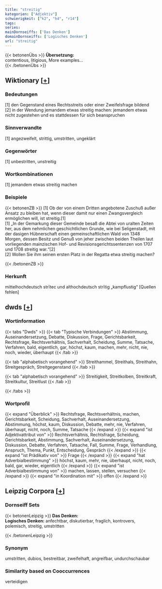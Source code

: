 ```yaml
---
title: "streitig"
kategorien: ["Adjektiv"]
schwierigkeit: ["k2", "h4", "r14"]
tags:
series:
mainDornseiffs: ['Das Denken']
domainDornseiffs: ['Logisches Denken']
url: "streitig"
---
```


{{< betonenÜbs >}}
**Übersetzung:**  
contentious, litigious, More examples...  
{{< /betonenÜbs >}}

## Wiktionary [[+](https://de.wiktionary.org/wiki/streitig)]

### Bedeutungen
[1] den Gegenstand eines Rechtsstreits oder einer Zweifelsfrage bildend  
[2] in der Wendung jemandem etwas streitig machen: jemandem etwas nicht zugestehen und es stattdessen für sich beanspruchen  

### Sinnverwandte
[1] angezweifelt, strittig, umstritten, ungeklärt  

### Gegenwörter
[1] unbestritten, unstreitig  

### Wortkombinationen
[1] jemandem etwas streitig machen  

### Beispiele
{{< betonenZB >}}
[1] Ob der von einem Dritten angebotene Zuschuß außer Ansatz zu bleiben hat, wenn dieser damit nur einen Zwangsvergleich ermöglichen will, ist streitig.[1]  
[1] „In der Gemarkung dieser Gemeinde besaß die Abtei von uralten Zeiten her, aus dem nehmlichen geschichtlichen Grunde, wie bei Seligenstadt, mit der dasigen Hübnerschaft einen gemeinschaftlichen Wald von 1348 Morgen, dessen Besitz und Genuß von jeher zwischen beiden Theilen laut vorliegenden mainzischen Hof- und Revisionsgerichtssentenzen von 1707 und 1708 streitig war.“[2]  
[2] Wollen Sie ihm seinen ersten Platz in der Regatta etwa streitig machen?  

{{< /betonenZB >}}
### Herkunft
mittelhochdeutsch strītec und althochdeutsch strītig „kampflustig“ [Quellen fehlen]  



## dwds [[+](https://www.dwds.de/wb/streitig)]

### Wortinformation
{{< tabs "Dwds" >}}
{{< tab "Typische Verbindungen" >}}
Abstimmung, Auseinandersetzung, Debatte, Diskussion, Frage, Gerichtsbarkeit, Rechtsfrage, Rechtsverhältnis, Sachverhalt, Scheidung, Summe, Tatsache, Verfahren, bald, eigentlich, gar, höchst, kaum, machen, mehr, nicht, nie, noch, wieder, überhaupt
{{< /tab >}}

{{< tab "alphabetisch vorangehend" >}}
Streithammel, Streithals, Streithahn, Streitgespräch, Streitgegenstand
{{< /tab >}}

{{< tab "alphabetisch vorangehend" >}}
Streitigkeit, Streitkolben, Streitkraft, Streitkultur, Streitlust
{{< /tab >}}

{{< /tabs >}}

### Wortprofil
{{< expand "Überblick" >}} Rechtsfrage, Rechtsverhältnis, machen, Gerichtsbarkeit, Scheidung, Sachverhalt, Auseinandersetzung, Abstimmung, höchst, kaum, Diskussion, Debatte, mehr, nie, Verfahren, überhaupt, nicht, noch, Summe, Tatsache {{< /expand >}}
{{< expand "ist Adjektivattribut von" >}} Rechtsverhältnis, Rechtsfrage, Scheidung, Gerichtsbarkeit, Abstimmung, Sachverhalt, Auseinandersetzung, Diskussion, Debatte, Verfahren, Tatsache, Fall, Summe, Frage, Verhandlung, Anspruch, Thema, Punkt, Entscheidung, Gespräch {{< /expand >}}
{{< expand "ist Prädikativ von" >}} Frage {{< /expand >}}
{{< expand "hat Adverbialbestimmung" >}} höchst, kaum, mehr, nie, überhaupt, nicht, noch, bald, gar, wieder, eigentlich {{< /expand >}}
{{< expand "ist Adverbialbestimmung von" >}} machen, lassen, stellen, versuchen {{< /expand >}}
{{< expand "in Koordination mit" >}} offen {{< /expand >}}

## Leipzig Corpora [[+](https://corpora.uni-leipzig.de/en/res?word=streitig&corpusId=deu_newscrawl-public_2018)]

### Dornseiff Sets
{{< betonenLeipzig >}}
**Das Denken:**  
**Logisches Denken:** anfechtbar, diskutierbar, fraglich, kontrovers, polemisch, streitig, umstritten  

{{< /betonenLeipzig >}}

### Synonym
umstritten, dubios, bestreitbar, zweifelhaft, angreifbar, undurchschaubar


### Similarity based on Cooccurrences
verteidigen

